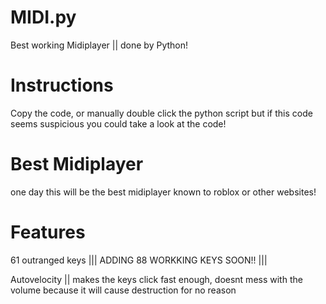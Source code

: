 # MIDI.py
Best working Midiplayer || done by Python!

# Instructions
Copy the code, or manually double click the python script
but if this code seems suspicious you could take a look at the code!

# Best Midiplayer

one day this will be the best midiplayer known to roblox or other websites!

# Features

61 outranged keys   |||  ADDING 88 WORKKING KEYS SOON!! |||

Autovelocity ||  makes the keys click fast enough, doesnt mess with the volume because it will cause destruction for no reason

